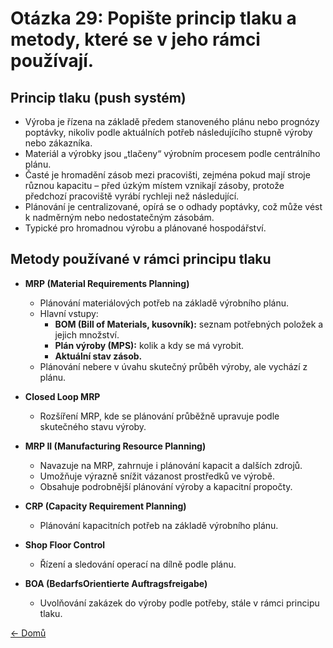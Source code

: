 # Otázka 29: Popište princip tlaku a metody, které se v jeho rámci používají.

## Princip tlaku (push systém)

- Výroba je řízena na základě předem stanoveného plánu nebo prognózy poptávky, nikoliv podle aktuálních potřeb následujícího stupně výroby nebo zákazníka.
- Materiál a výrobky jsou „tlačeny“ výrobním procesem podle centrálního plánu.
- Časté je hromadění zásob mezi pracovišti, zejména pokud mají stroje různou kapacitu – před úzkým místem vznikají zásoby, protože předchozí pracoviště vyrábí rychleji než následující.
- Plánování je centralizované, opírá se o odhady poptávky, což může vést k nadměrným nebo nedostatečným zásobám.
- Typické pro hromadnou výrobu a plánované hospodářství.

## Metody používané v rámci principu tlaku

- **MRP (Material Requirements Planning)**
    - Plánování materiálových potřeb na základě výrobního plánu.
    - Hlavní vstupy:
        - **BOM (Bill of Materials, kusovník):** seznam potřebných položek a jejich množství.
        - **Plán výroby (MPS):** kolik a kdy se má vyrobit.
        - **Aktuální stav zásob.**
    - Plánování nebere v úvahu skutečný průběh výroby, ale vychází z plánu.

- **Closed Loop MRP**
    - Rozšíření MRP, kde se plánování průběžně upravuje podle skutečného stavu výroby.

- **MRP II (Manufacturing Resource Planning)**
    - Navazuje na MRP, zahrnuje i plánování kapacit a dalších zdrojů.
    - Umožňuje výrazně snížit vázanost prostředků ve výrobě.
    - Obsahuje podrobnější plánování výroby a kapacitní propočty.

- **CRP (Capacity Requirement Planning)**
    - Plánování kapacitních potřeb na základě výrobního plánu.

- **Shop Floor Control**
    - Řízení a sledování operací na dílně podle plánu.

- **BOA (BedarfsOrientierte Auftragsfreigabe)**
    - Uvolňování zakázek do výroby podle potřeby, stále v rámci principu tlaku.

[<- Domů](../../README.md)